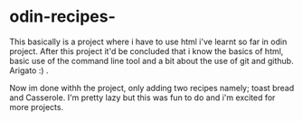 # odin-recipes-
This basically is a project where i have to use html i've learnt so far in odin project.
After this project it'd be concluded that i know the basics of html, basic use of the command line tool and a bit about the use of git and github. Arigato :) .

Now im done withh the project, only adding two recipes namely; toast bread and Casserole. I'm pretty lazy but this was fun to do and i'm excited for more projects.